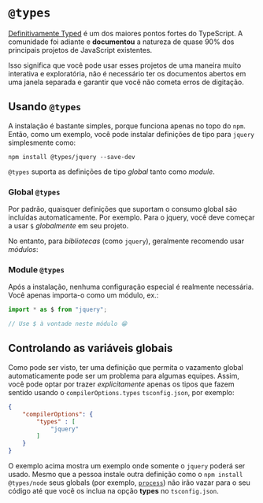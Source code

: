 # `@types`

[Definitivamente Typed](https://github.com/DefinitelyTyped/DefinitelyTyped) é um dos maiores pontos fortes do TypeScript. A comunidade foi adiante e **documentou** a natureza de quase 90% dos principais projetos de JavaScript existentes.

Isso significa que você pode usar esses projetos de uma maneira muito interativa e exploratória, não é necessário ter os documentos abertos em uma janela separada e garantir que você não cometa erros de digitação.

## Usando `@types`

A instalação é bastante simples, porque funciona apenas no topo do `npm`. Então, como um exemplo, você pode instalar definições de tipo para `jquery` simplesmente como:

```
npm install @types/jquery --save-dev
```

`@types` suporta as definições de tipo *global* tanto como *module*.


### Global `@types`

Por padrão, quaisquer definições que suportam o consumo global são incluídas automaticamente. Por exemplo. Para o jquery, você deve começar a usar `$` *globalmente* em seu projeto.

No entanto, para *bibliotecas* (como `jquery`), geralmente recomendo usar *módulos*:

### Module `@types`

Após a instalação, nenhuma configuração especial é realmente necessária. Você apenas importa-o como um módulo, ex.:

```ts
import * as $ from "jquery";

// Use $ à vontade neste módulo 😁
```

## Controlando as variáveis globais

Como pode ser visto, ter uma definição que permita o vazamento global automaticamente pode ser um problema para algumas equipes. Assim, você pode optar por trazer *explicitamente* apenas os tipos que fazem sentido usando o `compilerOptions.types` `tsconfig.json`, por exemplo:

```json
{
    "compilerOptions": {
        "types" : [
            "jquery"
        ]
    }
}
```

O exemplo acima mostra um exemplo onde somente o `jquery` poderá ser usado. Mesmo que a pessoa instale outra definição como o `npm install @types/node` seus globals (por exemplo, [`process`](https://nodejs.org/api/process.html)) não irão vazar para o seu código até que você os inclua na opção **types** no `tsconfig.json`.
